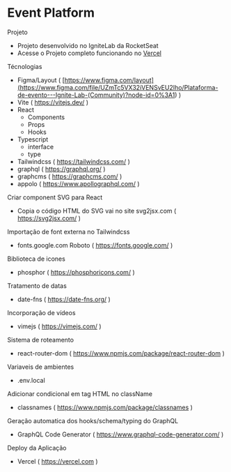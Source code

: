 # Event Platform

Projeto

- Projeto desenvolvido no IgniteLab da RocketSeat
- Acesse o Projeto completo funcionando no <a href=“https://ignite-lab-event-platform-fabianocdmatos.vercel.app/“ target=“_blank“>Vercel</a>

Técnologias

- Figma/Layout ( [https://www.figma.com/layout](<https://www.figma.com/file/UZmTc5VX32iVENSvEU2Iho/Plataforma-de-evento---Ignite-Lab-(Community)?node-id=0%3A1>) )
- Vite ( https://vitejs.dev/ )
- React
  - Components
  - Props
  - Hooks
- Typescript
  - interface
  - type
- Tailwindcss ( https://tailwindcss.com/ )
- graphql ( https://graphql.org/ )
- graphcms ( https://graphcms.com/ )
- appolo ( https://www.apollographql.com/ )

Criar component SVG para React

- Copia o código HTML do SVG vai no site svg2jsx.com ( https://svg2jsx.com/ )

Importação de font externa no Tailwindcss

- fonts.google.com Roboto ( https://fonts.google.com/ )

Biblioteca de icones

- phosphor ( https://phosphoricons.com/ )

Tratamento de datas

- date-fns ( https://date-fns.org/ )

Incorporação de vídeos

- vimejs ( https://vimejs.com/ )

Sistema de roteamento

- react-router-dom ( https://www.npmjs.com/package/react-router-dom )

Variaveis de ambientes

- .env.local

Adicionar condicional em tag HTML no className

- classnames ( https://www.npmjs.com/package/classnames )

Geração automatica dos hooks/schema/typing do GraphQL

- GraphQL Code Generator ( https://www.graphql-code-generator.com/ )

Deploy da Aplicação

- Vercel ( https://vercel.com )
